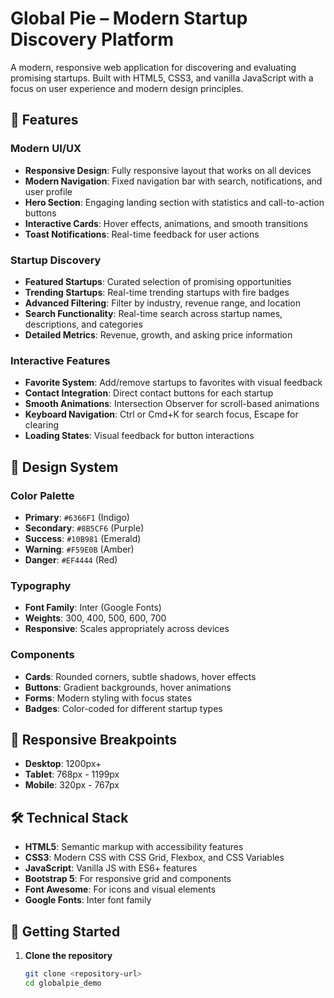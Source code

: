 # Global Pie – Modern Startup Discovery Platform

A modern, responsive web application for discovering and evaluating promising startups. Built with HTML5, CSS3, and vanilla JavaScript with a focus on user experience and modern design principles.

## 🚀 Features

### Modern UI/UX
- **Responsive Design**: Fully responsive layout that works on all devices  
- **Modern Navigation**: Fixed navigation bar with search, notifications, and user profile  
- **Hero Section**: Engaging landing section with statistics and call-to-action buttons  
- **Interactive Cards**: Hover effects, animations, and smooth transitions  
- **Toast Notifications**: Real-time feedback for user actions  

### Startup Discovery
- **Featured Startups**: Curated selection of promising opportunities  
- **Trending Startups**: Real-time trending startups with fire badges  
- **Advanced Filtering**: Filter by industry, revenue range, and location  
- **Search Functionality**: Real-time search across startup names, descriptions, and categories  
- **Detailed Metrics**: Revenue, growth, and asking price information  

### Interactive Features
- **Favorite System**: Add/remove startups to favorites with visual feedback  
- **Contact Integration**: Direct contact buttons for each startup  
- **Smooth Animations**: Intersection Observer for scroll-based animations  
- **Keyboard Navigation**: Ctrl or Cmd+K for search focus, Escape for clearing  
- **Loading States**: Visual feedback for button interactions  

## 🎨 Design System

### Color Palette
- **Primary**: `#6366F1` (Indigo)  
- **Secondary**: `#8B5CF6` (Purple)  
- **Success**: `#10B981` (Emerald)  
- **Warning**: `#F59E0B` (Amber)  
- **Danger**: `#EF4444` (Red)  

### Typography
- **Font Family**: Inter (Google Fonts)  
- **Weights**: 300, 400, 500, 600, 700  
- **Responsive**: Scales appropriately across devices  

### Components
- **Cards**: Rounded corners, subtle shadows, hover effects  
- **Buttons**: Gradient backgrounds, hover animations  
- **Forms**: Modern styling with focus states  
- **Badges**: Color-coded for different startup types  

## 📱 Responsive Breakpoints

- **Desktop**: 1200px+  
- **Tablet**: 768px - 1199px  
- **Mobile**: 320px - 767px  

## 🛠️ Technical Stack

- **HTML5**: Semantic markup with accessibility features  
- **CSS3**: Modern CSS with CSS Grid, Flexbox, and CSS Variables  
- **JavaScript**: Vanilla JS with ES6+ features  
- **Bootstrap 5**: For responsive grid and components  
- **Font Awesome**: For icons and visual elements  
- **Google Fonts**: Inter font family  

## 🚀 Getting Started

1. **Clone the repository**
   ```bash
   git clone <repository-url>
   cd globalpie_demo
